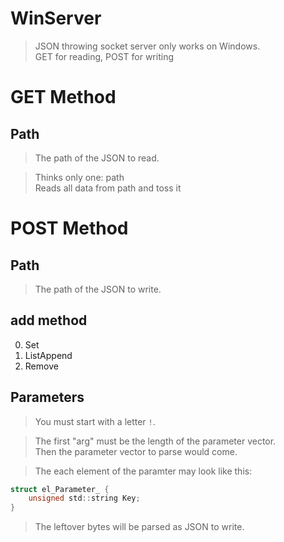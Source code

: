 # WinServer
> JSON throwing socket server only works on Windows.  
> GET for reading, POST for writing

# GET Method
## Path
> The path of the JSON to read.

> Thinks only one: path  
> Reads all data from path and toss it

# POST Method
## Path
> The path of the JSON to write.

## add method
0. Set
1. ListAppend
2. Remove

## Parameters
> You must start with a letter `!`.

> The first "arg" must be the length of the parameter vector.  
> Then the parameter vector to parse would come.

> The each element of the paramter may look like this:
```c
struct el_Parameter_ {
	unsigned std::string Key;
}
```

> The leftover bytes will be parsed as JSON to write.